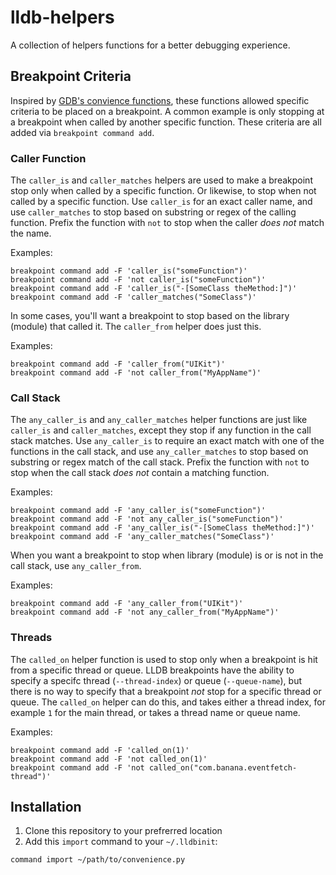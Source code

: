 # lldb-helpers

A collection of helpers functions for a better debugging experience.

## Breakpoint Criteria

Inspired by [GDB's convience functions](https://sourceware.org/gdb/current/onlinedocs/gdb/Convenience-Funs.html), these functions allowed specific criteria to be placed on a breakpoint. A common example is only stopping at a breakpoint when called by another specific function. These criteria are all added via `breakpoint command add`.

### Caller Function

The `caller_is` and `caller_matches` helpers are used to make a breakpoint stop only when called by a specific function. Or likewise, to stop when not called by a specific function. Use `caller_is` for an exact caller name, and use `caller_matches` to stop based on substring or regex of the calling function. Prefix the function with `not` to stop when the caller *does not* match the name.

Examples:

```
breakpoint command add -F 'caller_is("someFunction")'
breakpoint command add -F 'not caller_is("someFunction")'
breakpoint command add -F 'caller_is("-[SomeClass theMethod:]")'
breakpoint command add -F 'caller_matches("SomeClass")'
```

In some cases, you'll want a breakpoint to stop based on the library (module) that called it. The `caller_from` helper does just this.

Examples:

```
breakpoint command add -F 'caller_from("UIKit")'
breakpoint command add -F 'not caller_from("MyAppName")'
```

### Call Stack

The `any_caller_is` and `any_caller_matches` helper functions are just like `caller_is` and `caller_matches`, except they stop if any function in the call stack matches. Use `any_caller_is` to require an exact match with one of the functions in the call stack, and use `any_caller_matches` to stop based on substring or regex match of the call stack. Prefix the function with `not` to stop when the call stack *does not* contain a matching function.

Examples:

```
breakpoint command add -F 'any_caller_is("someFunction")'
breakpoint command add -F 'not any_caller_is("someFunction")'
breakpoint command add -F 'any_caller_is("-[SomeClass theMethod:]")'
breakpoint command add -F 'any_caller_matches("SomeClass")'
```

When you want a breakpoint to stop when library (module) is or is not in the call stack, use `any_caller_from`.

Examples:

```
breakpoint command add -F 'any_caller_from("UIKit")'
breakpoint command add -F 'not any_caller_from("MyAppName")'
```

### Threads

The `called_on` helper function is used to stop only when a breakpoint is hit from a specific thread or queue. LLDB breakpoints have the ability to specify a specifc thread (`--thread-index`) or queue (`--queue-name`), but there is no way to specify that a breakpoint *not* stop for a specific thread or queue. The `called_on` helper can do this, and takes either a thread index, for example `1` for the main thread, or takes a thread name or queue name.

Examples:

```
breakpoint command add -F 'called_on(1)'
breakpoint command add -F 'not called_on(1)'
breakpoint command add -F 'not called_on("com.banana.eventfetch-thread")'
```

## Installation

1. Clone this repository to your prefrerred location
2. Add this `import` command to your `~/.lldbinit`:

```
command import ~/path/to/convenience.py
```
